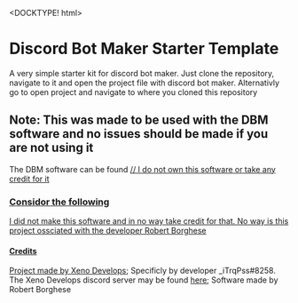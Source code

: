 <DOCKTYPE! html>

<h1>Discord Bot Maker Starter Template</h1>
<p>A very simple starter kit for discord bot maker. Just clone the repository, navigate to it and open the project file with discord bot maker. Alternativly go to open project and navigate to where you cloned this repository</p>

<h2>Note: This was made to be used with the DBM software and no issues should be made if you are not using it</h2>
<p> The DBM software can be found <a href="https://store.steampowered.com/app/682130/Discord_Bot_Maker/"<here</a> // I do not own this software or take any credit for it</p>

<h3>Considor the following</h3>
<p>I did not make this software and in no way take credit for that. No way is this project ossciated with the developer Robert Borghese</p>

<h4>Credits</h4>
<p>Project made by <a href="https://develops.xenohub.xyz">Xeno Develops</a>;  Specificly by developer _iTrqPss#8258. The Xeno Develops discord server may be found <a href="https://discord.gg/x7GptKk">here</a>; Software made by Robert Borghese</p>
